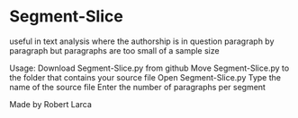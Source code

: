 # Segment-Slice
useful in text analysis where the authorship is in question paragraph by paragraph but paragraphs are too small of a sample size

Usage:
  Download Segment-Slice.py  from github
  Move Segment-Slice.py  to the folder that contains your source file
  Open Segment-Slice.py 
  Type the name of the source file
  Enter the number of paragraphs per segment 


Made by Robert Larca

